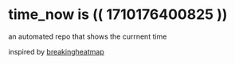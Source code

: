 # time_now is (( 1710176400825 ))

an automated repo that shows the currnent time

inspired by [breakingheatmap](https://github.com/breakingheatmap/breakingheatmap)